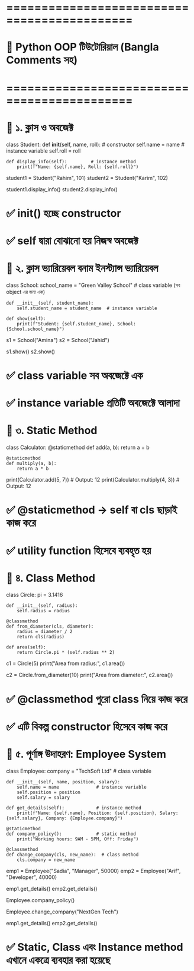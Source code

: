 # ============================================
# 🔹 Python OOP টিউটোরিয়াল (Bangla Comments সহ)
# ============================================

# 🔸 ১. ক্লাস ও অবজেক্ট
class Student:
    def __init__(self, name, roll):  # constructor
        self.name = name            # instance variable
        self.roll = roll

    def display_info(self):         # instance method
        print(f"Name: {self.name}, Roll: {self.roll}")

student1 = Student("Rahim", 101)
student2 = Student("Karim", 102)

student1.display_info()
student2.display_info()

# ✅ __init__() হচ্ছে constructor
# ✅ self দ্বারা বোঝানো হয় নিজস্ব অবজেক্ট


# 🔸 ২. ক্লাস ভ্যারিয়েবল বনাম ইনস্ট্যান্স ভ্যারিয়েবল
class School:
    school_name = "Green Valley School"  # class variable (সব object এর জন্য এক)

    def __init__(self, student_name):
        self.student_name = student_name  # instance variable

    def show(self):
        print(f"Student: {self.student_name}, School: {School.school_name}")

s1 = School("Amina")
s2 = School("Jahid")

s1.show()
s2.show()

# ✅ class variable সব অবজেক্টে এক
# ✅ instance variable প্রতিটি অবজেক্টে আলাদা


# 🔸 ৩. Static Method
class Calculator:
    @staticmethod
    def add(a, b):
        return a + b

    @staticmethod
    def multiply(a, b):
        return a * b

print(Calculator.add(5, 7))       # Output: 12
print(Calculator.multiply(4, 3))  # Output: 12

# ✅ @staticmethod → self বা cls ছাড়াই কাজ করে
# ✅ utility function হিসেবে ব্যবহৃত হয়


# 🔸 ৪. Class Method
class Circle:
    pi = 3.1416

    def __init__(self, radius):
        self.radius = radius

    @classmethod
    def from_diameter(cls, diameter):
        radius = diameter / 2
        return cls(radius)

    def area(self):
        return Circle.pi * (self.radius ** 2)

c1 = Circle(5)
print("Area from radius:", c1.area())

c2 = Circle.from_diameter(10)
print("Area from diameter:", c2.area())

# ✅ @classmethod পুরো class নিয়ে কাজ করে
# ✅ এটি বিকল্প constructor হিসেবে কাজ করে


# 🔸 ৫. পূর্ণাঙ্গ উদাহরণ: Employee System
class Employee:
    company = "TechSoft Ltd"  # class variable

    def __init__(self, name, position, salary):
        self.name = name              # instance variable
        self.position = position
        self.salary = salary

    def get_details(self):            # instance method
        print(f"Name: {self.name}, Position: {self.position}, Salary: {self.salary}, Company: {Employee.company}")

    @staticmethod
    def company_policy():             # static method
        print("Working hours: 9AM - 5PM, Off: Friday")

    @classmethod
    def change_company(cls, new_name):  # class method
        cls.company = new_name

emp1 = Employee("Sadia", "Manager", 50000)
emp2 = Employee("Arif", "Developer", 40000)

emp1.get_details()
emp2.get_details()

Employee.company_policy()

Employee.change_company("NextGen Tech")

emp1.get_details()
emp2.get_details()

# ✅ Static, Class এবং Instance method এখানে একত্রে ব্যবহার করা হয়েছে
